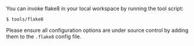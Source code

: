 <!--
Copyright 2020-2021 Voxel Labs, Inc.
All rights reserved.

This document may not be reproduced, republished, distributed, transmitted,
displayed, broadcast or otherwise exploited in any manner without the express
prior written permission of Voxel Labs, Inc. The receipt or possession of this
document does not convey any rights to reproduce, disclose, or distribute its
contents, or to manufacture, use, or sell anything that it may describe, in
whole or in part.
-->

You can invoke flake8 in your local workspace by running the tool script:

```shell
$ tools/flake8
```

Please ensure all configuration options are under source control by adding them to the `.flake8`
config file.
